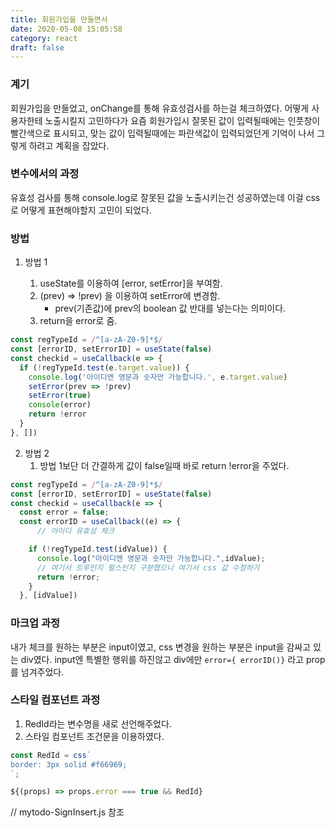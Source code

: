 ```yaml
---
title: 회원가입을 만들면서
date: 2020-05-08 15:05:58
category: react
draft: false
---
```


### 계기

회원가입을 만들었고, onChange를 통해 유효성검사를 하는걸 체크하였다.
어떻게 사용자한테 노출시킬지 고민하다가 요즘 회원가입시 잘못된 값이 입력될때에는 인풋창이 빨간색으로 표시되고, 맞는 값이 입력될때에는 파란색값이 입력되었던게 기억이 나서 그렇게 하려고 계획을 잡았다.

### 변수에서의 과정

유효성 검사를 통해 console.log로 잘못된 값을 노출시키는건 성공하였는데 이걸 css로 어떻게 표현해야할지 고민이 되었다.

### 방법

1. 방법 1

   1. useState를 이용하여 [error, setError]을 부여함.
   2. (prev) => !prev) 을 이용하여 setError에 변경함.
      - prev(기존값)에 prev의 boolean 값 반대를 넣는다는 의미이다.
   3. return을 error로 줌.

```javascript
const regTypeId = /^[a-zA-Z0-9]*$/
const [errorID, setErrorID] = useState(false)
const checkid = useCallback(e => {
  if (!regTypeId.test(e.target.value)) {
    console.log('아이디엔 영문과 숫자만 가능합니다.', e.target.value)
    setError(prev => !prev)
    setError(true)
    console(error)
    return !error
  }
}, [])
```

2. 방법 2
   1. 방법 1보단 더 간결하게 값이 false일때 바로 return !error을 주었다.

```javascript
const regTypeId = /^[a-zA-Z0-9]*$/
const [errorID, setErrorID] = useState(false)
const checkid = useCallback(e => {
  const error = false;
  const errorID = useCallback((e) => {
      // 아이디 유효성 체크

    if (!regTypeId.test(idValue)) {
      console.log("아이디엔 영문과 숫자만 가능합니다.",idValue);
      // 여기서 트루인지 펄스인지 구분했으니 여기서 css 값 수정하기
      return !error;
    }
  }, [idValue])
```

### 마크업 과정

내가 체크를 원하는 부분은 input이였고, css 변경을 원하는 부분은 input을 감싸고 있는 div였다.
input엔 특별한 행위를 하진않고 div에만 `error={ errorID()}` 라고 prop를 넘겨주었다.

### 스타일 컴포넌트 과정

1. RedId라는 변수명을 새로 선언해주었다.
2. 스타일 컴포넌트 조건문을 이용하였다.

```javascript
const RedId = css`
border: 3px solid #f66969;
`;

${(props) => props.error === true && RedId}

```

// mytodo-SignInsert.js 참조
